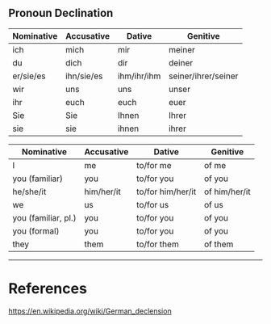   

## Pronoun Declination
| Nominative| Accusative | Dative | Genitive |
|-----------------------|-----------------------------|-------------------------|-----------------------|
| ich                   | mich                        | mir                     | meiner                |
| du                    | dich                        | dir                     | deiner                |
| er/sie/es             | ihn/sie/es                  | ihm/ihr/ihm             | seiner/ihrer/seiner    |
| wir                   | uns                         | uns                     | unser                 |
| ihr                   | euch                        | euch                    | euer                  |
| Sie                   | Sie                         | Ihnen                   | Ihrer                |
| sie                   | sie                         | ihnen                   | ihrer                |

| Nominative| Accusative | Dative | Genitive |
|-----------------------|-----------------------------|-------------------------|-----------------------|
| I                     | me                          | to/for me               | of me                 |
| you (familiar)        | you                         | to/for you              | of you                |
| he/she/it              | him/her/it                  | to/for him/her/it       | of him/her/it         |
| we                    | us                          | to/for us               | of us                 |
| you (familiar, pl.)   | you                         | to/for you              | of you                |
| you (formal)          | you                         | to/for you              | of you                |
| they                  | them                         | to/for them              | of them                |





---
# References
https://en.wikipedia.org/wiki/German_declension